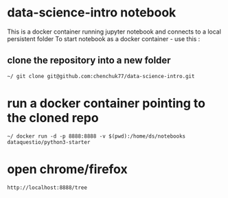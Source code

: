# data-science-intro notebook

This is a docker container running jupyter notebook and connects to a local persistent folder
To start notebook as a docker container - use this :

## clone the repository into a new folder
```
~/ git clone git@github.com:chenchuk77/data-science-intro.git
```

# run a docker container pointing to the cloned repo
```
~/ docker run -d -p 8888:8888 -v $(pwd):/home/ds/notebooks dataquestio/python3-starter
```
# open chrome/firefox
```
http://localhost:8888/tree
```

